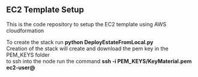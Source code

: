 ## EC2 Template Setup
This is the code repository to setup the EC2 template using  AWS cloudformation

To create the stack run  <b> python DeployEstateFromLocal.py </b></br>
Creation of the stack will create and download the pem key in the PEM_KEYS folder </br>
to ssh into the node run the command <b> ssh -i PEM_KEYS/KeyMaterial.pem ec2-user@<Public IP> </b>

